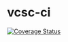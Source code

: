 # vcsc-ci

[![Coverage Status](https://coveralls.io/repos/github/ltthang88/vcsc-ci/badge.svg?branch=main)](https://coveralls.io/github/ltthang88/vcsc-ci?branch=main)
